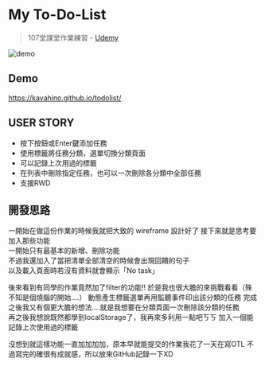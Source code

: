 # My To-Do-List
> 107堂課堂作業練習 - [Udemy](https://www.udemy.com/javascript-learning/learn/lecture/6789158)

![demo](https://raw.githubusercontent.com/kayahino/todolist/master/demo.png)

## Demo
https://kayahino.github.io/todolist/

## USER STORY

- 按下按鈕或Enter鍵添加任務
- 使用標籤將任務分類，選單切換分類頁面
- 可以記錄上次用過的標籤
- 在列表中刪除指定任務，也可以一次刪除各分類中全部任務
- 支援RWD

## 開發思路

一開始在做這份作業的時候我就把大致的 wireframe 設計好了 
接下來就是思考要加入那些功能    
一開始只有最基本的新增、刪除功能  
不過我還加入了當把清單全部清空的時候會出現回饋的句子  
以及載入頁面時若沒有資料就會顯示「No task」 

後來看到有同學的作業竟然加了filter的功能!!
於是我也很大膽的來挑戰看看（殊不知是個燒腦的開始....）
動態產生標籤選單再用監聽事件印出該分類的任務
完成之後我又有個更大膽的想法....就是我想要在分類頁面一次刪除該分類的任務    
再之後我想說既然都學到localStorage了，我再來多利用一點吧ㄎㄎ
加入一個能記錄上次使用過的標籤

沒想到就這樣功能一直加加加加，原本早就能提交的作業我花了一天在寫OTL
不過寫完的確很有成就感，所以放來GitHub記錄一下XD

